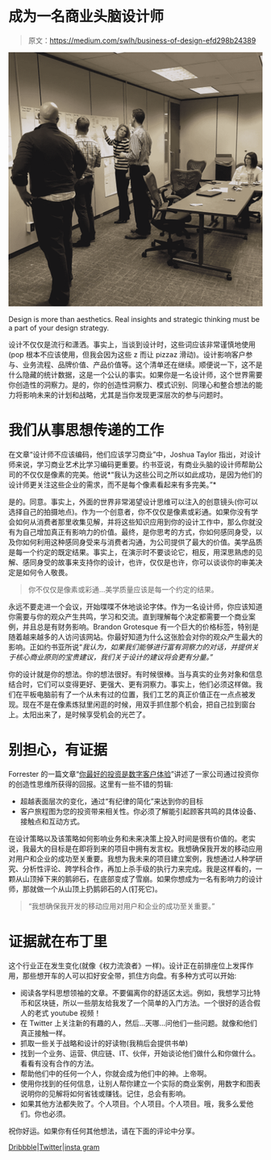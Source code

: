 # 成为一名商业头脑设计师

> 原文：<https://medium.com/swlh/business-of-design-efd298b24389>

![](img/37a98bc10b594182d29cd9a4870fe4fb.png)

Design is more than aesthetics. Real insights and strategic thinking must be a part of your design strategy.

设计不仅仅是流行和潇洒。事实上，当谈到设计时，这些词应该非常谨慎地使用(pop 根本不应该使用，但我会因为这些 z 而让 pizzaz 滑动)。设计影响客户参与、业务流程、品牌价值、产品价值等。这个清单还在继续。顺便说一下，这不是什么隐藏的统计数据，这是一个公认的事实。如果你是一名设计师，这个世界需要你创造性的洞察力。是的，你的创造性洞察力、模式识别、同理心和整合想法的能力将影响未来的计划和战略，尤其是当你发现更深层次的参与问题时。

# 我们从事思想传递的工作

在文章“设计师不应该编码，他们应该学习商业”中，Joshua Taylor 指出，对设计师来说，学习商业艺术比学习编码更重要。约书亚说，有商业头脑的设计师帮助公司的不仅仅是像素的完美。他说*“我认为这些公司之所以如此成功，是因为他们的设计师更关注这些企业的需求，而不是每个像素看起来有多完美。”*

是的。同意。事实上，外面的世界非常渴望设计思维可以注入的创意镜头(你可以选择自己的拍摄地点)。作为一个创意者，你不仅仅是像素或彩通。如果你没有学会如何从消费者那里收集见解，并将这些知识应用到你的设计工作中，那么你就没有为自己增加真正有影响力的价值。最终，是你思考的方式，你如何感同身受，以及你如何利用这种感同身受来与消费者沟通，为公司提供了最大的价值。美学品质是每一个约定的既定结果。事实上，在演示时不要谈论它，相反，用深思熟虑的见解、感同身受的故事来支持你的设计，也许，仅仅是也许，你可以谈谈你的审美决定是如何令人敬畏。

> 你不仅仅是像素或彩通…美学质量应该是每一个约定的结果。

永远不要走进一个会议，开始喋喋不休地谈论字体。作为一名设计师，你应该知道你需要与你的观众产生共鸣，学习和交流。直到理解每个决定都需要一个商业案例，并且总是有财务影响。Brandon Grotesque 有一个巨大的价格标签，特别是随着越来越多的人访问该网站。你最好知道为什么这张脸会对你的观众产生最大的影响。正如约书亚所说“*我认为，如果我们能够进行富有洞察力的对话，并提供关于核心商业原则的宝贵建议，我们关于设计的建议将会更有分量。”*

你的设计就是你的想法。你的想法很好。有时候很棒。当与真实的业务对象和信息结合时，它们可以变得更好、更强大、更有洞察力。事实上，他们必须这样做。我们在平板电脑前有了一个从未有过的位置，我们工艺的真正价值正在一点点被发现。现在不是在像素炼狱里闲逛的时候，用双手抓住那个机会，把自己拉到窗台上。太阳出来了，是时候享受机会的光芒了。

# 别担心，有证据

Forrester 的一篇文章“[你最好的投资是数字客户体验](http://www.cmswire.com/digital-experience/forrester-your-best-investment-is-digital-customer-experience/)”讲述了一家公司通过投资你的创造性思维所获得的回报。这里有一些不错的剪辑:

*   超越表面层次的变化，通过“有纪律的简化”来达到你的目标
*   客户旅程图为您的投资带来相关性。你必须了解能引起顾客共鸣的具体设备、接触点和互动方式。

在设计策略以及该策略如何影响业务和未来决策上投入时间是很有价值的。老实说，我最大的目标是在即将到来的项目中拥有发言权。我想确保我开发的移动应用对用户和企业的成功至关重要。我想为我未来的项目建立案例，我想通过人种学研究、分析性评论、跨学科合作，再加上杀手级的执行力来完成。我是这样看的，一颗从山顶掉下来的鹅卵石，在底部变成了雪崩。如果你想成为一名有影响力的设计师，那就做一个从山顶上扔鹅卵石的人(钉死它)。

> “我想确保我开发的移动应用对用户和企业的成功至关重要。”

# 证据就在布丁里

这个行业正在发生变化(就像《权力流浪者》一样)。设计正在前排座位上发挥作用，那些想开车的人可以扣好安全带，抓住方向盘。有多种方式可以开始:

*   阅读各学科思想领袖的文章。不要偏离你的舒适区太远。例如，我想学习比特币和区块链，所以一些朋友给我发了一个简单的入门方法。一个很好的适合假人的老式 youtube 视频！
*   在 Twitter 上关注新的有趣的人，然后…天哪…问他们一些问题。就像和他们真正接触一样。
*   抓取一些关于战略和设计的好读物(我稍后会提供书单)
*   找到一个业务、运营、供应链、IT、伙伴，开始谈论他们做什么和你做什么。看看有没有合作的方法。
*   帮助他们中的任何一个人，你就会成为他们中的神。上帝啊。
*   使用你找到的任何信息，让别人帮你建立一个实际的商业案例，用数字和图表说明你的见解将如何省钱或赚钱。记住，总会有影响。
*   如果其他方法都失败了。个人项目。个人项目。个人项目。哦，我多么爱他们。你也必须。

祝你好运。如果你有任何其他想法，请在下面的评论中分享。

[Dribbble](http://dribbble.com/WattleandDaub)|[Twitter](http://twitter.com/Wattle_n_Daub)|[insta gram](http://www.instagram.com/wattlendaub/)